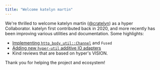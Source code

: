 ```yaml
---
title: "Welcome katelyn martin"
---
```


We're thrilled to welcome katelyn martin ([@cratelyn](https://github.com/cratelyn)) as a hyper Collaborator. katelyn first contributed back in 2020, and more recently has been improving various utilities and documentation. Some highlights:

- [Implementing `http_body_util::Channel`](https://github.com/hyperium/http-body/pull/140) and `Fused`
- [Adding new `hyper-util` additive IO adapters](https://github.com/hyperium/hyper-util/pull/170)
- Kind reviews that are based on hyper's VISION.

Thank you for helping the project and ecosystem!
